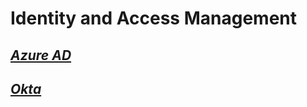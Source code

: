 # Identity and Access Management

## [_Azure AD_](https://github.com/shnlnryn/identity-and-access/tree/master/okta)


## [_Okta_](https://github.com/shnlnryn/identity-and-access/tree/master/okta)
